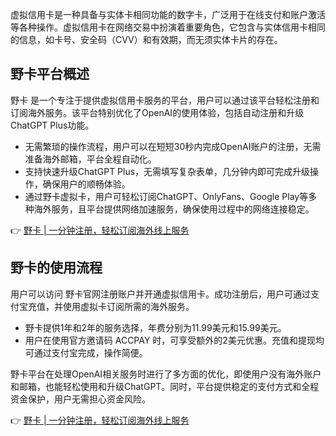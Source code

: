 虚拟信用卡是一种具备与实体卡相同功能的数字卡，广泛用于在线支付和账户激活等各种操作。虚拟信用卡在网络交易中扮演着重要角色，它包含与实体信用卡相同的信息，如卡号、安全码（CVV）和有效期，而无须实体卡片的存在。

## 野卡平台概述

野卡 是一个专注于提供虚拟信用卡服务的平台，用户可以通过该平台轻松注册和订阅海外服务。该平台特别优化了OpenAI的使用体验，包括自动注册和升级ChatGPT Plus功能。

- 无需繁琐的操作流程，用户可以在短短30秒内完成OpenAI账户的注册，无需准备海外邮箱，平台全程自动化。
- 支持快速升级ChatGPT Plus，无需填写复杂表单，几分钟内即可完成升级操作，确保用户的顺畅体验。
- 通过野卡虚拟卡，用户可轻松订阅ChatGPT、OnlyFans、Google Play等多种海外服务，且平台提供网络加速服务，确保使用过程中的网络连接稳定。

👉 [野卡 | 一分钟注册，轻松订阅海外线上服务](https://bit.ly/bewildcard)

## 野卡的使用流程

用户可以访问 野卡官网注册账户并开通虚拟信用卡。成功注册后，用户可通过支付宝充值，并使用虚拟卡订阅所需的海外服务。

- 野卡提供1年和2年的服务选择，年费分别为11.99美元和15.99美元。
- 用户在使用官方邀请码 ACCPAY 时，可享受额外的2美元优惠。充值和提现均可通过支付宝完成，操作简便。

野卡平台在处理OpenAI相关服务时进行了多方面的优化，即使用户没有海外账户和邮箱，也能轻松使用和升级ChatGPT。同时，平台提供稳定的支付方式和全程资金保护，用户无需担心资金风险。

👉 [野卡 | 一分钟注册，轻松订阅海外线上服务](https://bit.ly/bewildcard)